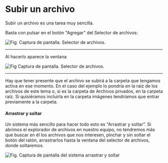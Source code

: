 # Subir un archivo

Subir un archivo es una tarea muy sencilla.

Basta con pulsar en el botón "Agregar" del Selector de archivos:

![Fig. Captura de pantalla. Selector de archivos.](/assets/Selección_131.png)

---

Al hacerlo aparece la ventana

![Fig Captura de pantalla. Selector de archivos.](/assets/Selección_132.png)

---

Hay que tener presente que el archivo se subirá a la carpeta que tengamos activa en ese momento. En el caso del ejemplo lo pondría en la raíz de los archivos de este tema o, si es la carpeta de Archivos privados, en la carpeta raíz. Si quisiéramos incluirla en la carpeta imágenes tendríamos que entrar previamente a la carpeta.

#### Arrastrar y soltar

Un sistema más sencillo para hacer todo esto es "Arrastrar y soltar". Si abrimos el explorador de archivos en nuestro equipo, no tendremos más que buscar en él los archivos que nos interesen, pinchar y sin soltar el botón del ratón, arrastrarlos hasta la ventana del selector de archivos, donde soltaremos.

![Fig. Captura de pantalla del sistema arrastrar y soltar](/assets/Selección_133.png)



